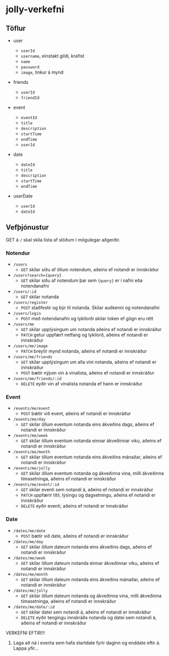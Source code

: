 # jolly-verkefni

## Töflur

* user
  * `userId`
  * `username`, einstakt gildi, krafist
  * `name`
  * `password`
  * `image`, linkur á mynd

* friends
  * `userId`
  * `friendId`

* event  
  * `eventId`
  * `title`
  * `description`
  * `startTime`
  * `endTime`
  * `userId`

* date
  * `dateId`
  * `title`
  * `description`
  * `startTime`
  * `endTime`

* userDate
  * `userId`
  * `dateId`

## Vefþjónustur

GET á `/` skal skila lista af slóðum í mögulegar aðgerðir.

### Notendur
* `/users`
  * `GET` skilar síðu af öllum notendum, aðeins ef notandi er innskráður
* `/users?search={query}`
  * `GET` skilar síðu af notendum þar sem `{query}` er í nafni eða notendanafni
* `/users/:id`
  * `GET` skilar notanda
* `/users/register` 
  * `POST` staðfestir og býr til notanda. Skilar auðkenni og notendanafni
* `/users/login`
  * `POST` með notendanafni og lykilorði skilar token ef gögn eru rétt
* `/users/me`
  * `GET` skilar upplýsingum um notanda aðeins ef notandi er innskráður
  * `PATCH` getur uppfært netfang og lykilorð, aðeins ef notandi er innskráður
* `/users/me/image`
  * `PATCH` breytir mynd notanda, aðeins ef notandi er innskráður
* `/users/me/friends`
  * `GET` skilar upplýsingum um alla vini notanda, aðeins ef notandi er innskráður
  * `POST` bætir nýjum vin á vinalista, aðeins ef notandi er innskráður
* `/users/me/friends/:id`
  * `DELETE` eyðir vin af vinalista notanda ef hann er innskráður

### Event

* `/events/me/event`
  * `POST` bætir við event, aðeins ef notandi er innskráður
* `/events/me/day`
  * `GET` skilar öllum eventum notanda eins ákveðins dags, aðeins ef notandi er innskráður
* `/events/me/week`
  * `GET` skilar öllum eventum notanda einnar ákveðinnar viku, aðeins ef notandi er innskráður
* `/events/me/month`
  * `GET` skilar öllum eventum notanda eins ákveðins mánaðar, aðeins ef notandi er innskráður
* `/events/me/jolly`
  * `GET` skilar öllum eventum notanda og ákveðinna vina, milli ákveðinna tímasetninga, aðeins ef notandi er innskráður
* `/events/me/event/:id`
  * `GET` skilar eventi sem notandi á, aðeins ef notandi er innskráður
  * `PATCH` uppfærir titil, lýsingu og dagsetningu, aðeins ef notandi er innskráður
  * `DELETE` eyðir eventi, aðeins ef notandi er innskráður

### Date

* `/dates/me/date`
  * `POST` bætir við date, aðeins ef notandi er innskráður
* `/dates/me/day`
  * `GET` skilar öllum dateum notanda eins ákveðins dags, aðeins ef notandi er innskráður
* `/dates/me/week`
  * `GET` skilar öllum dateum notanda einnar ákveðinnar viku, aðeins ef notandi er innskráður
* `/dates/me/month`
  * `GET` skilar öllum dateum notanda eins ákveðins mánaðar, aðeins ef notandi er innskráður
* `/dates/me/jolly`
  * `GET` skilar öllum dateum notanda og ákveðinna vina, milli ákveðinna tímasetninga, aðeins ef notandi er innskráður
* `/dates/me/date/:id`
  * `GET` skilar datei sem notandi á, aðeins ef notandi er innskráður
  * `DELETE` eyðir tengingu innskráðs notanda og datei sem notandi á, aðeins ef notandi er innskráður

VERKEFNI EFTIR!!!
1. Laga að ná í eventa sem hafa startdate fyrir daginn og enddate eftir á. Lappa yfir...
